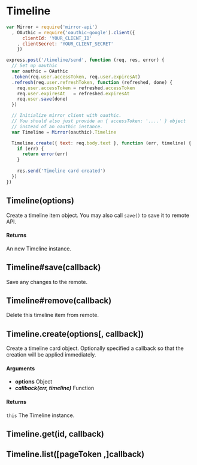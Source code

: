 Timeline
==========

```js
var Mirror = require('mirror-api')
  , OAuthic = require('oauthic-google').client({
      clientId: 'YOUR_CLIENT_ID'
    , clientSecret: 'YOUR_CLIENT_SECRET'
    })

express.post('/timeline/send', function (req, res, error) {
  // Set up oauthic
  var oauthic = OAuthic
  .token(req.user.accessToken, req.user.expiresAt)
  .refresh(req.user.refreshToken, function (refreshed, done) {
    req.user.accessToken = refreshed.accessToken
    req.user.expiresAt   = refreshed.expiresAt
    req.user.save(done)
  })

  // Initialize mirror client with oauthic.
  // You should also just provide an { accessToken: '....' } object
  // instead of an oauthic instance.
  var Timeline = Mirror(oauthic).Timeline

  Timeline.create({ text: req.body.text }, function (err, timeline) {
    if (err) {
      return error(err)
    }
    
    res.send('Timeline card created')
  })
})
```

## Timeline(options)

Create a timeline item object. You may also call `save()` to save it to remote API.

#### Returns

An new Timeline instance.

## Timeline#save(callback)

Save any changes to the remote.

## Timeline#remove(callback)

Delete this timeline item from remote.

## Timeline.create(options[, callback])

Create a timeline card object. Optionally specified a callback so that the creation will be applied immediately.

#### Arguments

- **options** Object
- ***callback(err, timeline)*** Function

#### Returns

`this` The Timeline instance.

## Timeline.get(id, callback)

## Timeline.list([pageToken ,]callback)
